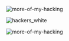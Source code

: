 ![more-of-my-hacking](https://github.com/ArkS0001/Ethical-Hacking-Cybersecurity/assets/113760964/3d988170-5147-48c6-8571-91e6eab606ea)

![hackers_white](https://github.com/ArkS0001/Ethical-Hacking-Cybersecurity/assets/113760964/d8116fd4-492e-45b5-9951-47e690d4013e)

![more-of-my-hacking](https://github.com/ArkS0001/Ethical-Hacking-Cybersecurity/assets/113760964/3d988170-5147-48c6-8571-91e6eab606ea)
